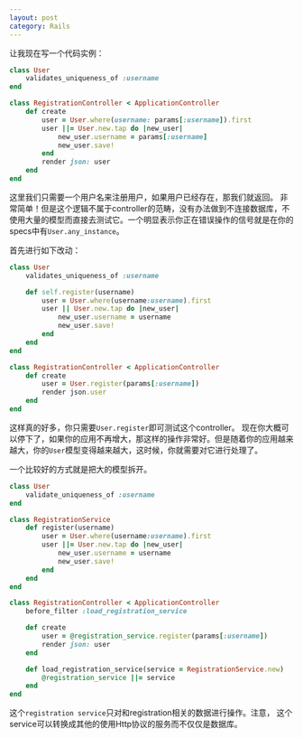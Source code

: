 ```yaml
---
layout: post
category: Rails
---
```

让我现在写一个代码实例：

```ruby
class User
	validates_uniqueness_of :username
end
```
```ruby
class RegistrationController < ApplicationController
	def create
		user = User.where(username: params[:username]).first
		user ||= User.new.tap do |new_user|
			new_user.username = params[:username]
			new_user.save!
		end
		render json: user
	end
end
```
这里我们只需要一个用户名来注册用户，如果用户已经存在，那我们就返回。 非常简单！但是这个逻辑不属于controller的范畴，没有办法做到不连接数据库，不使用大量的模型而直接去测试它。一个明显表示你正在错误操作的信号就是在你的specs中有`User.any_instance`。

首先进行如下改动：

```ruby
class User
	validates_uniqueness_of :username

	def self.register(username)
		user = User.where(username:username).first
		user || User.new.tap do |new_user|
			new_user.username = username
			new_user.save!
		end
	end
end
```
```ruby
class RegistrationController < ApplicationController
	def create
		user = User.register(params[:username])
		render json.user
	end
end
```
这样真的好多，你只需要`User.register`即可测试这个controller。
现在你大概可以停下了，如果你的应用不再增大，那这样的操作非常好。但是随着你的应用越来越大，你的`User`模型变得越来越大，这时候，你就需要对它进行处理了。

一个比较好的方式就是把大的模型拆开。

```ruby
class User
	validate_uniqueness_of :username
end
```
```ruby
class RegistrationService
	def register(username)
		user = User.where(username:username).first
		user ||= User.new.tap do |new_user|
			new_user.username = username
			new_user.save!
		end
	end
end
```
```ruby
class RegistrationController < ApplicationController
	before_filter :load_registration_service

	def create
		user = @registration_service.register(params[:username])
		render json: user
	end

	def load_registration_service(service = RegistrationService.new)
		@registration_service ||= service
	end
end
```
这个`registration service`只对和registration相关的数据进行操作。注意， 这个service可以转换成其他的使用Http协议的服务而不仅仅是数据库。